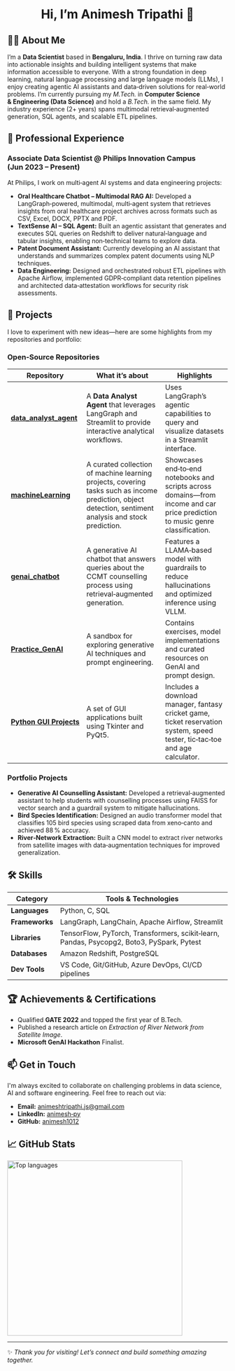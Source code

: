 <!-- GitHub Profile README for Animesh Tripathi -->

<div align="center">


# Hi, I’m **Animesh Tripathi** 👋

</div>

## 🧑‍💻 About Me

I’m a **Data Scientist** based in **Bengaluru, India**.  I thrive on turning raw data into actionable insights and building intelligent systems that make information accessible to everyone.  With a strong foundation in deep learning, natural language processing and large language models (LLMs), I enjoy creating agentic AI assistants and data‑driven solutions for real‑world problems.  I’m currently pursuing my *M.Tech.* in **Computer Science & Engineering (Data Science)** and hold a *B.Tech.* in the same field.  My industry experience (2+ years) spans multimodal retrieval‑augmented generation, SQL agents, and scalable ETL pipelines.

## 🏢 Professional Experience

### Associate Data Scientist @ Philips Innovation Campus (Jun 2023 – Present)

At Philips, I work on multi‑agent AI systems and data engineering projects:

* **Oral Healthcare Chatbot – Multimodal RAG AI:** Developed a LangGraph‑powered, multimodal, multi‑agent system that retrieves insights from oral healthcare project archives across formats such as CSV, Excel, DOCX, PPTX and PDF.
* **TextSense AI – SQL Agent:** Built an agentic assistant that generates and executes SQL queries on Redshift to deliver natural‑language and tabular insights, enabling non‑technical teams to explore data.
* **Patent Document Assistant:** Currently developing an AI assistant that understands and summarizes complex patent documents using NLP techniques.
* **Data Engineering:** Designed and orchestrated robust ETL pipelines with Apache Airflow, implemented GDPR‑compliant data retention pipelines and architected data‑attestation workflows for security risk assessments.

## 🧪 Projects

I love to experiment with new ideas—here are some highlights from my repositories and portfolio:

### Open‑Source Repositories

| Repository | What it’s about | Highlights |
|---|---|---|
| **[data_analyst_agent](https://github.com/animesh1012/data_analyst_agent)** | A **Data Analyst Agent** that leverages LangGraph and Streamlit to provide interactive analytical workflows. | Uses LangGraph’s agentic capabilities to query and visualize datasets in a Streamlit interface. |
| **[machineLearning](https://github.com/animesh1012/machineLearning)** | A curated collection of machine learning projects, covering tasks such as income prediction, object detection, sentiment analysis and stock prediction. | Showcases end‑to‑end notebooks and scripts across domains—from income and car price prediction to music genre classification. |
| **[genai_chatbot](https://github.com/animesh1012/genai_chatbot)** | A generative AI chatbot that answers queries about the CCMT counselling process using retrieval‑augmented generation. | Features a LLAMA‑based model with guardrails to reduce hallucinations and optimized inference using VLLM. |
| **[Practice_GenAI](https://github.com/animesh1012/Practice_GenAI)** | A sandbox for exploring generative AI techniques and prompt engineering. | Contains exercises, model implementations and curated resources on GenAI and prompt design. |
| **[Python GUI Projects](https://github.com/animesh1012/pythongui)** | A set of GUI applications built using Tkinter and PyQt5. | Includes a download manager, fantasy cricket game, ticket reservation system, speed tester, tic‑tac‑toe and age calculator. |

### Portfolio Projects

* **Generative AI Counselling Assistant:** Developed a retrieval‑augmented assistant to help students with counselling processes using FAISS for vector search and a guardrail system to mitigate hallucinations.
* **Bird Species Identification:** Designed an audio transformer model that classifies 105 bird species using scraped data from xeno‑canto and achieved 88 % accuracy.
* **River‑Network Extraction:** Built a CNN model to extract river networks from satellite images with data‑augmentation techniques for improved generalization.

## 🛠️ Skills

| Category | Tools & Technologies |
|---|---|
| **Languages** | Python, C, SQL |
| **Frameworks** | LangGraph, LangChain, Apache Airflow, Streamlit |
| **Libraries** | TensorFlow, PyTorch, Transformers, scikit‑learn, Pandas, Psycopg2, Boto3, PySpark, Pytest |
| **Databases** | Amazon Redshift, PostgreSQL |
| **Dev Tools** | VS Code, Git/GitHub, Azure DevOps, CI/CD pipelines |

## 🏆 Achievements & Certifications

* Qualified **GATE 2022** and topped the first year of B.Tech.
* Published a research article on *Extraction of River Network from Satellite Image*.
* **Microsoft GenAI Hackathon** Finalist.

## 📫 Get in Touch

I'm always excited to collaborate on challenging problems in data science, AI and software engineering.  Feel free to reach out via:

* **Email:** animeshtripathi.js@gmail.com
* **LinkedIn:** [animesh‑py](https://www.linkedin.com/in/animesh-py/)
* **GitHub:** [animesh1012](https://github.com/animesh1012)

## 📈 GitHub Stats

<div>

<!-- GitHub Readme Stats (dynamic badges) -->

<a href="https://github.com/animesh1012">
  <img width="400" src="https://github-readme-stats.vercel.app/api/top-langs/?username=animesh1012&layout=compact&hide=jupyter%20notebook&theme=default" alt="Top languages" />
</a>

</div>

---

✨ *Thank you for visiting!  Let’s connect and build something amazing together.*
